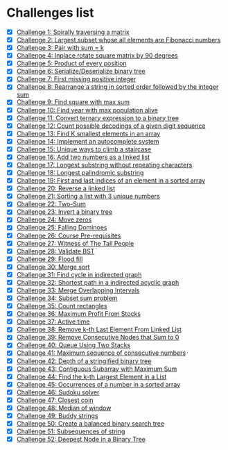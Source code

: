 # Challenges list

- [x] [Challenge 1: Spirally traversing a matrix](challenge-1/)
- [x] [Challenge 2: Largest subset whose all elements are Fibonacci numbers](challenge-2/)
- [x] [Challenge 3: Pair with sum = k](challenge-3/)
- [x] [Challenge 4: Inplace rotate square matrix by 90 degrees](challenge-4/)
- [x] [Challenge 5: Product of every position](challenge-5/)
- [x] [Challenge 6: Serialize/Deserialize binary tree](challenge-6/)
- [x] [Challenge 7: First missing positive integer](challenge-7/)
- [x] [Challenge 8: Rearrange a string in sorted order followed by the integer sum](challenge-8/)
- [x] [Challenge 9: Find square with max sum](challenge-9/)
- [x] [Challenge 10: Find year with max population alive](challenge-10/)
- [x] [Challenge 11: Convert ternary expression to a binary tree](challenge-11/)
- [x] [Challenge 12: Count possible decodings of a given digit sequence](challenge-12/)
- [x] [Challenge 13: Find K smallest elements in an array](challenge-13/)
- [x] [Challenge 14: Implement an autocomplete system](challenge-14/)
- [x] [Challenge 15: Unique ways to climb a staircase](challenge-15/)
- [x] [Challenge 16: Add two numbers as a linked list](challenge-16/)
- [x] [Challenge 17: Longest substring without repeating characters](challenge-17/)
- [x] [Challenge 18: Longest palindromic substring](challenge-18/)
- [x] [Challenge 19: First and last indices of an element in a sorted array](challenge-19/)
- [x] [Challenge 20: Reverse a linked list](challenge-20/)
- [x] [Challenge 21: Sorting a list with 3 unique numbers](challenge-21/)
- [x] [Challenge 22: Two-Sum](challenge-22/)
- [x] [Challenge 23: Invert a binary tree](challenge-23/)
- [x] [Challenge 24: Move zeros](challenge-24/)
- [x] [Challenge 25: Falling Dominoes](challenge-25/)
- [x] [Challenge 26: Course Pre-requisites](challenge-26/)
- [x] [Challenge 27: Witness of The Tall People](challenge-27/)
- [x] [Challenge 28: Validate BST](challenge-28/)
- [x] [Challenge 29: Flood fill](challenge-29/)
- [x] [Challenge 30: Merge sort](challenge-30/)
- [x] [Challenge 31: Find cycle in indirected graph](challenge-31/)
- [x] [Challenge 32: Shortest path in a indirected acyclic graph](challenge-32/)
- [x] [Challenge 33: Merge Overlapping Intervals](challenge-33/)
- [x] [Challenge 34: Subset sum problem](challenge-34/)
- [x] [Challenge 35: Count rectangles](challenge-35/)
- [x] [Challenge 36: Maximum Profit From Stocks](challenge-36/)
- [x] [Challenge 37: Active time](challenge-37/)
- [x] [Challenge 38: Remove k-th Last Element From Linked List](challenge-38/)
- [x] [Challenge 39: Remove Consecutive Nodes that Sum to 0](challenge-39/)
- [x] [Challenge 40: Queue Using Two Stacks](challenge-40/)
- [x] [Challenge 41: Maximum sequence of consecutive numbers](challenge-41/)
- [x] [Challenge 42: Depth of a stringified binary tree](challenge-42/)
- [x] [Challenge 43: Contiguous Subarray with Maximum Sum](challenge-43/)
- [x] [Challenge 44: Find the k-th Largest Element in a List](challenge-44/)
- [x] [Challenge 45: Occurrences of a number in a sorted array](challenge-45/)
- [x] [Challenge 46: Sudoku solver](challenge-46/)
- [x] [Challenge 47: Closest coin](challenge-47/)
- [x] [Challenge 48: Median of window](challenge-48/)
- [x] [Challenge 49: Buddy strings](challenge-49/)
- [x] [Challenge 50: Create a balanced binary search tree](challenge-50/)
- [x] [Challenge 51: Subsequences of string](challenge-51/)
- [x] [Challenge 52: Deepest Node in a Binary Tree](challenge-52/)
